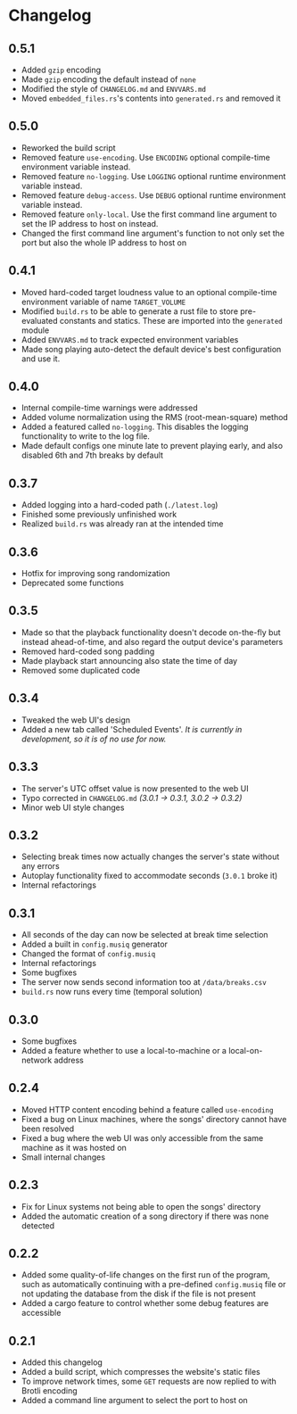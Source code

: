 # Changelog
## 0.5.1
- Added `gzip` encoding
- Made `gzip` encoding the default instead of `none`
- Modified the style of `CHANGELOG.md` and `ENVVARS.md`
- Moved `embedded_files.rs`'s contents into `generated.rs` and removed it
## 0.5.0
- Reworked the build script
- Removed feature `use-encoding`. Use `ENCODING` optional compile-time
  environment variable instead.
- Removed feature `no-logging`. Use `LOGGING` optional runtime
  environment variable instead.
- Removed feature `debug-access`. Use `DEBUG` optional runtime
  environment variable instead.
- Removed feature `only-local`. Use the first command line argument
  to set the IP address to host on instead.
- Changed the first command line argument's function to not only set the port
  but also the whole IP address to host on
## 0.4.1
- Moved hard-coded target loudness value to an optional
  compile-time environment variable of name `TARGET_VOLUME`
- Modified `build.rs` to be able to generate a rust file to store
  pre-evaluated constants and statics. These are imported into the `generated` module
- Added `ENVVARS.md` to track expected environment variables
- Made song playing auto-detect the default device's best configuration and use it.
## 0.4.0
- Internal compile-time warnings were addressed
- Added volume normalization using the RMS (root-mean-square) method
- Added a featured called `no-logging`. This disables the logging functionality
  to write to the log file.
- Made default configs one minute late to prevent playing early, and
also disabled 6th and 7th breaks by default
## 0.3.7
- Added logging into a hard-coded path (`./latest.log`)
- Finished some previously unfinished work
- Realized `build.rs` was already ran at the intended time
## 0.3.6
- Hotfix for improving song randomization
- Deprecated some functions
## 0.3.5
- Made so that the playback functionality doesn't decode on-the-fly but instead
ahead-of-time, and also regard the output device's parameters
- Removed hard-coded song padding
- Made playback start announcing also state the time of day
- Removed some duplicated code
## 0.3.4
- Tweaked the web UI's design
- Added a new tab called 'Scheduled Events'. _It is currently in development,
so it is of no use for now._
## 0.3.3
- The server's UTC offset value is now presented to the web UI
- Typo corrected in `CHANGELOG.md` _(3.0.1 -> 0.3.1, 3.0.2 -> 0.3.2)_
- Minor web UI style changes
## 0.3.2
- Selecting break times now actually changes the server's state without any errors
- Autoplay functionality fixed to accommodate seconds (`3.0.1` broke it)
- Internal refactorings
## 0.3.1
- All seconds of the day can now be selected at break time selection
- Added a built in `config.musiq` generator
- Changed the format of `config.musiq`
- Internal refactorings
- Some bugfixes
- The server now sends second information too at `/data/breaks.csv`
- `build.rs` now runs every time (temporal solution)
## 0.3.0
- Some bugfixes
- Added a feature whether to use a local-to-machine or a local-on-network address
## 0.2.4
- Moved HTTP content encoding behind a feature called `use-encoding`
- Fixed a bug on Linux machines, where the songs' directory cannot have been resolved
- Fixed a bug where the web UI was only accessible from the same machine
as it was hosted on
- Small internal changes
## 0.2.3
- Fix for Linux systems not being able to open the songs' directory
- Added the automatic creation of a song directory if there was none detected
## 0.2.2
- Added some quality-of-life changes on the first run of the program,
such as automatically continuing with a pre-defined `config.musiq` file
or not updating the database from the disk if the file is not present
- Added a cargo feature to control whether some debug features are accessible
## 0.2.1
- Added this changelog
- Added a build script, which compresses the website's static files
- To improve network times, some `GET` requests are now replied to with Brotli encoding
- Added a command line argument to select the port to host on